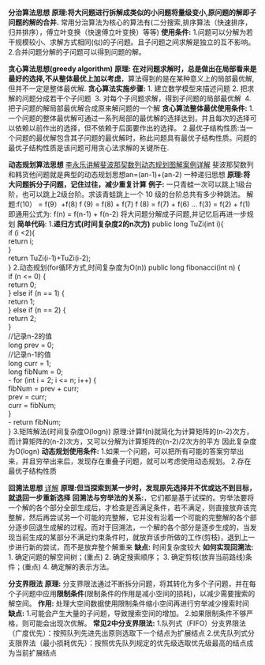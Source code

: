 
**分治算法思想**
	**原理:将大问题进行拆解成类似的小问题将量级变小,原问题的解即子问题的解的合并.**
	常用分治算法为核心的算法有(二分搜索,排序算法（快速排序，归并排序），傅立叶变换（快速傅立叶变换）等等)
	**使用条件:**
	1.问题可以分解为若干规模较小、求解方式相同(似)的子问题。且子问题之间求解是独立的互不影响。
	2.合并问题分解的子问题可以得到问题的解。

**贪心算法思想(greedy algorithm)**
	**原理: 在对问题求解时，总是做出在局部看来是最好的选择,不从整体最优上加以考虑**，算法得到的是在某种意义上的局部最优解,但并不一定是整体最优解.
	**贪心算法实施步骤:**
	1. 建立数学模型来描述问题
	2. 把求解的问题分成若干个子问题 
	3. 对每个子问题求解，得到子问题的局部最优解 
	4. 把子问题的解局部最优解合成原来解问题的一个解
	**贪心算法整体最优使用条件:**
	1.一个问题的整体最优解可通过一系列局部的最优解的选择达到，并且每次的选择可以依赖以前作出的选择，但不依赖于后面要作出的选择。
	2.最优子结构性质:当一个问题的最优解包含其子问题的最优解时，称此问题具有最优子结构性质。问题的最优子结构性质是该问题可用贪心法求解的关键所在.

**动态规划算法思想**
	[李永乐讲解斐波那契数列](https://www.youtube.com/watch?v=VCJsUYeuqaY)[动态规划图解案例详解](https://juejin.cn/post/6951922898638471181)
	斐波那契数列和韩货他问题就是典型的动态规划思想an=(an-1)+(an-2)
	一种递归思想
	**原理:将大问题拆分子问题，记住过往，减少重复计算**
	**例子:** 一只青蛙一次可以跳上1级台阶，也可以跳上2级台阶。求该青蛙跳上一个 10 级的台阶总共有多少种跳法。
	解题:f(10） = f(9）+f(8)            f (9) = f(8) + f(7)             f (8) = f(7) + f(6) ... 
	f(3) = f(2) + f(1) 即通用公式为: f(n) = f(n-1) + f(n-2)
	将大问题分解成子问题,并记忆后再进一步规划
		**简单代码**:
		1.**递归方式(时间复杂度2的n次方)**
			public long TuZi(int i){  
		    if (i <2){  
		      return i;  
		    }  
		     return TuZi(i-1)+TuZi(i-2);  
			}
		2.动态规划(for循环方式,时间复杂度为O(n))
				public  long fibonacci(int n) {  
		    if (n <= 0) {  
		        return 0;  
		    } else if (n == 1) {  
		        return 1;  
		    } else if (n == 2) {  
		        return 2;  
		    }  
		    //记录n-2的值  
		    long prev = 0;  
		    //记录n-1的值  
		    long curr = 1;  
		    long fibNum = 0;  
		  -
		    for (int i = 2; i <= n; i++) {  
		        fibNum = prev + curr;  
		        prev = curr;  
		        curr = fibNum;  
		    }  
		  -
		    return fibNum;  
			}
		3.矩阵解法(时间复杂度O(logn))
			原理:计算f(n)就简化为计算矩阵的(n-2)次方，而计算矩阵的(n-2)次方，又可以分解为计算矩阵的(n-2)/2次方的平方 因此复杂度为O(logn)
	**动态规划使用条件:** 
	1.如果一个问题，可以把所有可能的答案穷举出来，并且穷举出来后，发现存在重叠子问题，就可以考虑使用动态规划。
	2.存在最优子结构性质

**回溯法思想**
	[详解](https://zhuanlan.zhihu.com/p/51882471)
	**原理:但当探索到某一步时，发现原先选择并不优或达不到目标，就退回一步重新选择**
	**回溯法与穷举法的关系:**，它们都是基于试探的。穷举法要将一个解的各个部分全部生成后，才检查是否满足条件，若不满足，则直接放弃该完整解，然后再尝试另一个可能的完整解，它并没有沿着一个可能的完整解的各个部分逐步回退生成解的过程。而对于回溯法，一个解的各个部分是逐步生成的，当发现当前生成的某部分不满足约束条件时，就放弃该步所做的工作(剪枝)，退到上一步进行新的尝试，而不是放弃整个解重来
	**缺点:** 时间复杂度较大
	**如何实现回溯法:**
	1.   确定问题的解空间树；(重点)
	2.   确定搜索顺序；
	3.   确定剪枝(放弃当前路线)条件；(重点)
	4.   确定解的表示方法。

**分支界限法**
	**原理:** 分支界限法通过不断拆分问题，将其转化为多个子问题，并在每个子问题中应用**限制条件**(限制条件的作用是减小空间的损耗)，以减少需要搜索的解空间。
	**作用:** 处理大空间数据使用限制条件缩小空间再进行穷举减少搜索时间
	**缺点:** 
	1.可能会产生大量的子问题，导致搜索空间的增加。
	2.如果限制条件不够严格，则可能会出现次优解。
	**常见2中分支界限法:**
	1.队列式（FIFO）分支界限法（广度优先）：按照队列先进先出原则选取下一个结点为扩展结点
	2.优先队列式分支限界法（最小损耗优先）：按照优先队列规定的优先级选取优先级最高的结点成为当前扩展结点







